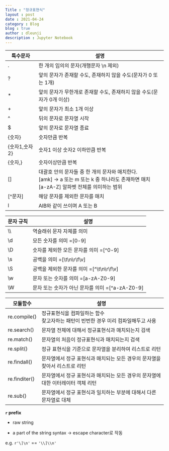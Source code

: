 ```yaml
---
Title : "정규표현식"
layout : post
date : 2021-04-24
category : Blog
blog : true
author : dleunji
description : Jupyter Notebook
---
```


| 특수문자      | 설명                                                         |
| ------------- | ------------------------------------------------------------ |
| .             | 한 개의 임의의 문자(개행문자 \n 제외)                        |
| ?             | 앞의 문자가 존재할 수도, 존재하지 않을 수도(문자가 0 또는 1개) |
| *             | 앞의 문자가 무한개로 존재할 수도, 존재하지 않을 수도(문자가 0개 이상) |
| +             | 앞의 문자가 최소 1개 이상                                    |
| ^             | 뒤의 문자로 문자열 시작                                      |
| $             | 앞의 문자로 문자열 종료                                      |
| {숫자}        | 숫자만큼 반복                                                |
| {숫자1,숫자2} | 숫자1 이상 숫자2 이하만큼 반복                               |
| {숫자,}       | 숫자이상만큼 반복                                            |
| []            | 대괄호 안의 문자들 중 한 개의 문자와 매치한다.<br />[amk] → a 또는 m 또는 k 중 하나라도 존재하면 매치 <br />[a-zA-Z] 알파벳 전체를 의미하는 범위 |
| [^문자]       | 해당 문자를 제외한 문자를 매치                               |
| l             | AlB와 같이 쓰이며 A 또는 B                                   |



| 문자 규칙 | 설명                                             |
| --------- | ------------------------------------------------ |
| \\\       | 역슬래쉬 문자 자체를 의미                        |
| \d        | 모든 숫자를 의미 =[0-9]                          |
| \D        | 숫자를 제외한 모든 문자를 의미 =[^0-9\]          |
| \s        | 공백을 의미 =[\t\n\r\f\v]                        |
| \S        | 공백을 제외한 문자를 의미 =[^\t\n\r\f\v\]        |
| \w        | 문자 또는 숫자를 의미 =[a-zA-Z0-9]               |
| \W        | 문자 또는 숫자가 아닌 문자를 의미 =[^a-zA-Z0-9\] |

| 모듈함수      | 설명                                                         |
| ------------- | ------------------------------------------------------------ |
| re.compile()  | 정규표현식을 컴파일하는 함수<br />찾고자하는 패턴이 빈번한 경우 미리 컴파일해두고 사용 |
| re.search()   | 문자열 전체에 대해서 정규표현식과 매치되는지 검색            |
| re.match()    | 문자열의 처음이 정규표현식과 매치되는지 검색                 |
| re.split()    | 정규 표현식을 기준으로 문자열을 분리하여 리스트로 리턴       |
| re.findall()  | 문자열에서 정규 표현식과 매치되는 모든 경우의 문자열을 찾아서 리스트로 리턴 |
| re.finditer() | 문자열에서 정규 표현식과 매치되는 모든 경우의 문자열에 대한 이터레이터 객체 리턴 |
| re.sub()      | 문자열에서 정규 표현식과 일치하는 부분에 대해서 다른 문자열로 대체 |

**`r` prefix** 

- raw string

- a part of the string syntax → escape character로 작동

e.g. `r'\]\n'` == `'\\]\\n'`